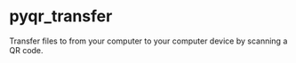 # pyqr_transfer

Transfer files to from your computer to your computer device by scanning a QR
code.

